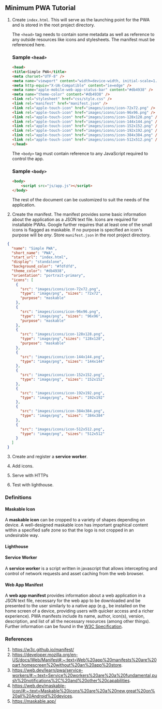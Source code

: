 ## Minimum PWA Tutorial

1. Create `index.html`. This will serve as the launching point for the PWA and is stored in the root project directory.

   The `<head>` tag needs to contain some metadata as well as reference to any outside resources like icons and
   stylesheets. The manifest must be referenced here.

   ### Sample `<head>`

    ```html
    <head>
    <title>Simple PWA</title>
    <meta charset="UTF-8" />
    <meta name="viewport" content="width=device-width, initial-scale=1.0, user-scalable=no"/>
    <meta http-equiv="X-UA-Compatible" content="ie=edge" />
    <meta name="apple-mobile-web-app-status-bar" content="#db4938" />
    <meta name="theme-color" content="#db4938" />
    <link rel="stylesheet" href="css/style.css" />
    <link rel="manifest" href="manifest.json" />
    <link rel="apple-touch-icon" href="images/icons/icon-72x72.png" />
    <link rel="apple-touch-icon" href="images/icons/icon-96x96.png" />
    <link rel="apple-touch-icon" href="images/icons/icon-128x128.png" />
    <link rel="apple-touch-icon" href="images/icons/icon-144x144.png" />
    <link rel="apple-touch-icon" href="images/icons/icon-152x152.png" />
    <link rel="apple-touch-icon" href="images/icons/icon-192x192.png" />
    <link rel="apple-touch-icon" href="images/icons/icon-384x384.png" />
    <link rel="apple-touch-icon" href="images/icons/icon-512x512.png" />
    </head>
   ```

   The `<body>` tag must contain reference to any JavaScript required to control the app.

   ### Sample `<body>`

    ```html
    <body>
        <script src="js/app.js"></script>
    </body>
    ```

   The rest of the document can be customized to suit the needs of the application.

2. Create the manifest. The manifest provides some basic information about the application as a JSON text file.
   Icons are required for installable PWAs. Google further requires that at least one of the small icons is flagged
   as maskable. If no purpose is specified an icon's purpose will be *any*. Store `manifest.json` in the root project
   directory.

  ```json
   {
     "name": "Simple PWA",
     "short_name": "PWA",
     "start_url": "index.html",
     "display": "standalone",
     "background_color": "#fdfdfd",
     "theme_color": "#db4938",
     "orientation": "portrait-primary",
     "icons": [
       {
         "src": "images/icons/icon-72x72.png",
         "type": "image/png", "sizes": "72x72",
         "purpose": "maskable"
       },
       {
         "src": "images/icons/icon-96x96.png",
         "type": "image/png", "sizes": "96x96",
         "purpose": "maskable"
       },
       {
         "src": "images/icons/icon-128x128.png",
         "type": "image/png","sizes": "128x128",
         "purpose": "maskable"
       },
       {
         "src": "images/icons/icon-144x144.png",
         "type": "image/png", "sizes": "144x144"
       },
       {
         "src": "images/icons/icon-152x152.png",
         "type": "image/png", "sizes": "152x152"
       },
       {
         "src": "images/icons/icon-192x192.png",
         "type": "image/png", "sizes": "192x192"
       },
       {
         "src": "images/icons/icon-384x384.png",
         "type": "image/png", "sizes": "384x384"
       },
       {
         "src": "images/icons/icon-512x512.png",
         "type": "image/png", "sizes": "512x512"
       }
     ]
   }
   ```

3. Create and register a **service worker**.

4. Add icons.

5. Serve with HTTPs

6. Test with lighthouse.

### Definitions

#### Maskable Icon
A **maskable icon** can be cropped to a variety of shapes depending on device. A well-designed maskable icon has
important graphical content within a specified safe zone so that the logo is not cropped in an undesirable way.

#### Lighthouse

#### Service Worker
A **service worker** is a script written in javascript that allows intercepting and control of network requests
and asset caching from the web browser.

#### Web App Manifest
A **web app manifest** provides information about a web application in a JSON text file, necessary for the web app
to be downloaded and be presented to the user similarly to a native app (e.g., be installed on the home screen
of a device, providing users with quicker access and a richer experience). PWA manifests include its name,
author, icon(s), version, description, and list of all the necessary resources (among other things).
Further information can be found in the [W3C Specification](https://w3c.github.io/manifest/).

### References

1. https://w3c.github.io/manifest/
2. https://developer.mozilla.org/en-US/docs/Web/Manifest#:~:text=Web%20app%20manifests%20are%20part,homescreen%20without%20an%20app%20store.
3. https://web.dev/learn/pwa/service-workers/#:~:text=Service%20workers%20are%20a%20fundamental,push%20notifications%2C%20and%20other%20capabilities.
4. https://web.dev/maskable-icon/#:~:text=Maskable%20icons%20are%20a%20new,great%20on%20all%20Android%20devices.
5. https://maskable.app/
